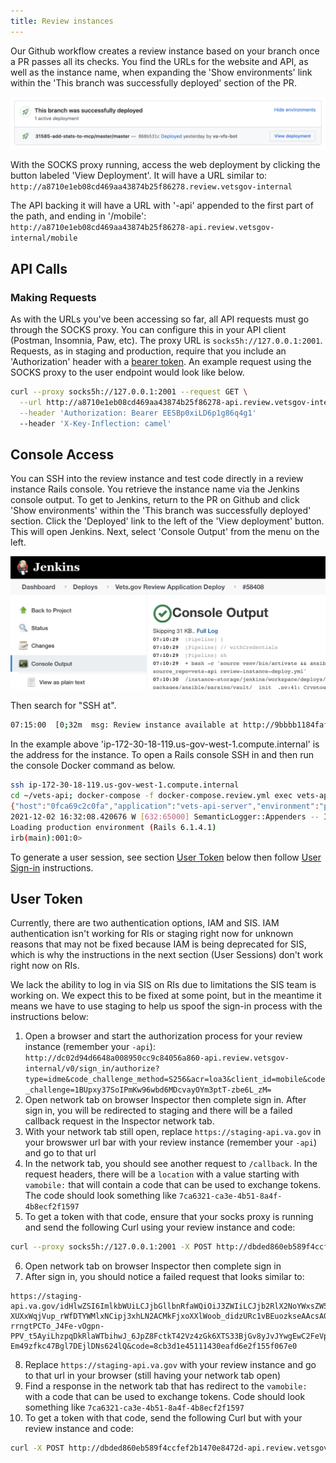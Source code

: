 ```yaml
---
title: Review instances
---
```


Our Github workflow creates a review instance based on your branch once a PR passes all its checks. You find the URLs for the website and API, as well as the instance name, when expanding the 'Show environments'  link within the 'This branch was successfully deployed' section of the PR.

![A link that appears in pull requests showing a link to the review instance deployment](../../../static/img/backend/review-instance-deploy-link.png)

With the SOCKS proxy running, access the web deployment by clicking the button labeled 'View Deployment'. It will have a URL similar to: `http://a8710e1eb08cd469aa43874b25f86278.review.vetsgov-internal`

The API backing it will have a URL with '-api' appended to the first part of the path, and ending in '/mobile': `http://a8710e1eb08cd469aa43874b25f86278-api.review.vetsgov-internal/mobile`

## API Calls

### Making Requests

As with the URLs you've been accessing so far, all API requests must go through the SOCKS proxy. You can configure this in your API client (Postman, Insomnia, Paw, etc). The proxy URL is `socks5h://127.0.0.1:2001`. Requests, as in staging and production, require that you include an 'Authorization' header with a [bearer token](./ApiTokens.md#fetching-api-tokens). An example request using the SOCKS proxy to the user endpoint would look like below.

```bash
curl --proxy socks5h://127.0.0.1:2001 --request GET \
  --url http://a8710e1eb08cd469aa43874b25f86278-api.review.vetsgov-internal/mobile/v1/user \
  --header 'Authorization: Bearer EESBp0xiLD6p1g86q4g1'
  --header 'X-Key-Inflection: camel'
```

## Console Access

You can SSH into the review instance and test code directly in a review instance Rails console. You retrieve the instance name via the Jenkins console output. To get to Jenkins, return to the PR on Github and click 'Show environments' within the 'This branch was successfully deployed' section. Click the 'Deployed' link to the left of the 'View deployment' button. This will open Jenkins. Next, select 'Console Output' from the menu on the left.

![Console output in Jenkins](../../../static/img/backend/jenkins-console-output.png)

Then search for "SSH at".

```bash
07:15:00  [0;32m  msg: Review instance available at http://9bbbb1184faf0a6cb1c551390c073923.review.vetsgov-internal/, or via SSH at ip-172-30-18-119.us-gov-west-1.compute.internal[0m
```

In the example above 'ip-172-30-18-119.us-gov-west-1.compute.internal' is the address for the instance. To open a Rails console SSH in and then run the console Docker command as below.

```bash
ssh ip-172-30-18-119.us-gov-west-1.compute.internal
cd ~/vets-api; docker-compose -f docker-compose.review.yml exec vets-api bundle exec rails c
{"host":"0fca69c2c0fa","application":"vets-api-server","environment":"production","timestamp":"2021-12-02T16:32:05.979827Z","level":"info","level_index":2,"pid":632,"thread":"65000","name":"Rails","message":"Raven 2.13.0 ready to catch errors"}
2021-12-02 16:32:08.420676 W [632:65000] SemanticLogger::Appenders -- Ignoring attempt to add a second console appender: SemanticLogger::Appender::File since it would result in duplicate console output.
Loading production environment (Rails 6.1.4.1)
irb(main):001:0>
```

To generate a user session, see section [User Token](StagingInstances.md#user-sign-in) below then follow [User Sign-in](StagingInstances.md#user-sign-in) instructions.

## User Token

Currently, there are two authentication options, IAM and SIS. IAM authentication isn't working for RIs or staging right now for unknown reasons that may not be fixed because IAM is being deprecated for SIS, which is why the instructions in the next section (User Sessions) don't work right now on RIs.

We lack the ability to log in via SIS on RIs due to limitations the SIS team is working on. We expect this to be fixed at some point, but in the meantime it means we have to use staging to help us spoof the sign-in process with the instructions below:

1. Open a browser and start the authorization process for your review instance (remember your `-api`): `http://dc02d94d6648a008950cc9c84056a860-api.review.vetsgov-internal/v0/sign_in/authorize?type=idme&code_challenge_method=S256&acr=loa3&client_id=mobile&code_challenge=1BUpxy37SoIPmKw96wbd6MDcvayOYm3ptT-zbe6L_zM=`
2. Open network tab on browser Inspector then complete sign in. After sign in, you will be redirected to staging and there will be a failed callback request in the Inspector network tab.
3. With your network tab still open, replace `https://staging-api.va.gov` in your browswer url bar with your review instance (remember your `-api`) and go to that url
4. In the network tab, you should see another request to `/callback`. In the request headers, there will be a `location` with a value starting with `vamobile:` that will contain a code that can be used to exchange tokens. The code should look something like `7ca6321-ca3e-4b51-8a4f-4b8ecf2f1597`
5. To get a token with that code, ensure that your socks proxy is running and send the following Curl using your review instance and code:

```bash
curl --proxy socks5h://127.0.0.1:2001 -X POST http://dbded860eb589f4ccfef2b1470e8472d-api.review.vetsgov-internal/v0/sign_in/token -H 'Content-Type: application/json' -d '{"grant_type": "authorization_code", "code_verifier": "5787d673fb784c90f0e309883241803d", "code": "69a8cdea-6251-413f-8773-0ff7c5c82877"}'
```

6. Open network tab on browser Inspector then complete sign in
7. After sign in, you should notice a failed request that looks similar to:

```
https://staging-api.va.gov/idHlwZSI6ImlkbWUiLCJjbGllbnRfaWQiOiJ3ZWIiLCJjb2RlX2NoYWxsZW5nZSI6IjFCVXB4eTM3U29JUG1Ldzk2d2JkNk1EY3ZheU9ZbTNwdFQtemJlNkxfek0iLCJjbGllbnRfc3RhdGUiOm51bGwsImNvZGUiOiJmYjNmMTVjOWU0ZDcxNWNkNjEyNjBhMmM1NzYxNzY3YyJ9.EINudwac8qI5JCFPpsYsN7Q7AkyJaQb7jzO78ZJU_GWyPsy4VShRUuYRuxegeBClnjrqkXkfqE78vU5Jjp7aViWLDmDcs2WAJaMwsFRwNEwfQi0g-XUXxWqjVup_rWfDTYWMlxNCipj3xhLN2ACMkFjxoXXlWoob_didzURc1vBEuozkseAAcsA0UOPMexnIjAfFvk11dhR6bC5_Ql14aS22WTE7D-rrngtPCTo_J4Fe-vOgpn-PPV_t5AyiLhzpqDkRlaWTbihwJ_6JpZ8FctkT42Vz4zGk6XTS33BjGv8yJvJYwgEwC2FeVpg-Em49zfkc47Bgl7DEjlDNs624lQ&code=8cb3d1e45111430eafd6e2f155f067e0
```

8. Replace `https://staging-api.va.gov` with your review instance and go to that url in your browser (still having your network tab open)
9. Find a response in the network tab that has redirect to the `vamobile:` with a code that can be used to exchange tokens. Code should look something like `7ca6321-ca3e-4b51-8a4f-4b8ecf2f1597`
10. To get a token with that code, send the following Curl but with your review instance and code:

```bash
curl -X POST http://dbded860eb589f4ccfef2b1470e8472d-api.review.vetsgov-internal/v0/sign_in/token -H 'Content-Type: application/json' -d '{"grant_type": "authorization_code", "code_verifier": "5787d673fb784c90f0e309883241803d", "code": "69a8cdea-6251-413f-8773-0ff7c5c82877"}'
```
